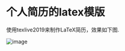 # 个人简历的latex模版

使用texlive2019来制作LaTeX简历，效果如下图. 

![image](https://github.com/Jupiter-19/latex-resume/blob/master/resume.png)
